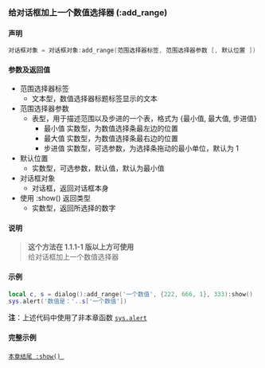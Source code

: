 ### 给对话框加上一个数值选择器 \(**:add\_range**\)


#### 声明
```lua
对话框对象 = 对话框对象:add_range(范围选择器标签, 范围选择器参数 [, 默认位置 ])
```


#### 参数及返回值
- 范围选择器标签
    - 文本型，数值选择器标题标签显示的文本
- 范围选择器参数
    - 表型，用于描述范围以及步进的一个表，格式为 \{最小值, 最大值, 步进值\}
        - 最小值
            实数型，为数值选择条最左边的位置
        - 最大值
            实数型，为数值选择条最右边的位置
        - 步进值
            实数型，可选参数，为选择条拖动的最小单位，默认为 1
- 默认位置
    - 实数型，可选参数，默认值，默认为最小值
- 对话框对象
    - 对话框，返回对话框本身
- 使用 :show\(\) 返回类型
    - 实数型，返回所选择的数字


#### 说明
> **这个方法在 1\.1\.1\-1 版以上方可使用**  
> 给对话框加上一个数值选择器  


#### 示例  
```lua
local c, s = dialog():add_range('一个数值', {222, 666, 1}, 333):show()
sys.alert('数值是：'..s['一个数值'])
```
**注**：上述代码中使用了非本章函数 [`sys.alert`](/Handbook/sys/sys.alert.md)  


#### 完整示例
[`本章结尾 :show() `](/Handbook/dialog/_show.md)  

